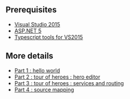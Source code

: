 Prerequisites
-------------

- [Visual Studio 2015](https://www.visualstudio.com/en-us/products/visual-studio-community-vs.aspx)
- [ASP.NET 5](https://docs.asp.net/en/latest/getting-started/installing-on-windows.html)
- [Typescript tools for VS2015](https://www.microsoft.com/en-us/download/confirmation.aspx?id=48593)

More details
------------

- [Part 1 : hello world](https://mathieubrun.github.io/archive/2016/03/05/aspnet-5-angular-2-part1-hello-world)
- [Part 2 : tour of heroes : hero editor](http://mathieubrun.github.io/archive/2016/03/13/aspnet-5-angular-2-part2-tour-of-heroes)
- [Part 3 : tour of heroes : services and routing](http://mathieubrun.github.io/archive/2016/04/18/aspnet-5-angular-2-part3-tour-of-heroes)
- [Part 4 : source mapping](http://mathieubrun.github.io/archive/2016/04/21/aspnet-5-angular-2-part4-source-mapping)